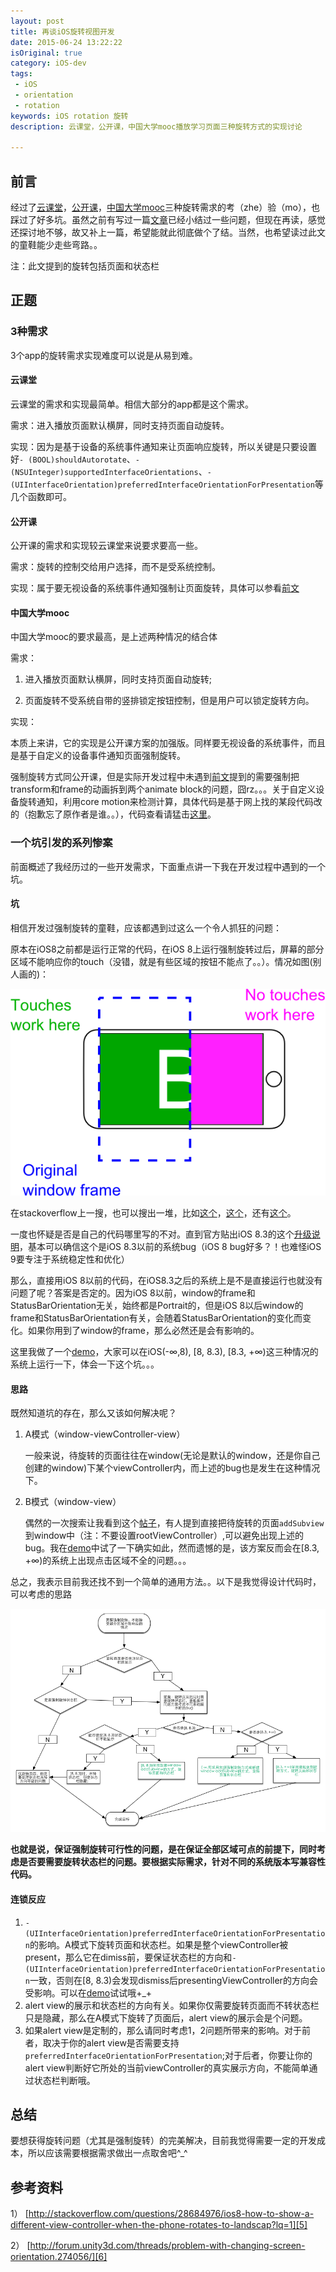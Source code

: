 ```yaml
---
layout: post
title: 再谈iOS旋转视图开发
date: 2015-06-24 13:22:22
isOriginal: true
category: iOS-dev
tags:
 - iOS
 - orientation
 - rotation
keywords: iOS rotation 旋转
description: 云课堂，公开课，中国大学mooc播放学习页面三种旋转方式的实现讨论

---
```


## 前言

经过了[云课堂][1]，[公开课][2]，[中国大学mooc][3]三种旋转需求的考（zhe）验（mo），也踩过了好多坑。虽然之前有写过一篇[文章][4]已经小结过一些问题，但现在再读，感觉还探讨地不够，故又补上一篇，希望能就此彻底做个了结。当然，也希望读过此文的童鞋能少走些弯路。。

注：此文提到的旋转包括页面和状态栏

## 正题

### 3种需求

3个app的旋转需求实现难度可以说是从易到难。

#### 云课堂

云课堂的需求和实现最简单。相信大部分的app都是这个需求。

需求：进入播放页面默认横屏，同时支持页面自动旋转。

实现：因为是基于设备的系统事件通知来让页面响应旋转，所以关键是只要设置好`- (BOOL)shouldAutorotate`、`- (NSUInteger)supportedInterfaceOrientations`、`- (UIInterfaceOrientation)preferredInterfaceOrientationForPresentation`等几个函数即可。

#### 公开课

公开课的需求和实现较云课堂来说要求要高一些。

需求：旋转的控制交给用户选择，而不是受系统控制。

实现：属于要无视设备的系统事件通知强制让页面旋转，具体可以参看[前文][4]

#### 中国大学mooc

中国大学mooc的要求最高，是上述两种情况的结合体

需求：

1. 进入播放页面默认横屏，同时支持页面自动旋转;

2. 页面旋转不受系统自带的竖排锁定按钮控制，但是用户可以锁定旋转方向。

实现：

本质上来讲，它的实现是公开课方案的加强版。同样要无视设备的系统事件，而且是基于自定义的设备事件通知页面强制旋转。

强制旋转方式同公开课，但是实际开发过程中未遇到[前文][4]提到的需要强制把transform和frame的动画拆到两个animate block的问题，囧rz。。。关于自定义设备旋转通知，利用core motion来检测计算，具体代码是基于网上找的某段代码改的（抱歉忘了原作者是谁。。），代码查看请猛击[这里](https://github.com/ddrccw/CCRotation/blob/master/CCRotation/CCRotation/UIViewController%2BCCRotation.m)。

### 一个坑引发的系列惨案

前面概述了我经历过的一些开发需求，下面重点讲一下我在开发过程中遇到的一个坑。

#### 坑

相信开发过强制旋转的童鞋，应该都遇到过这么一个令人抓狂的问题：

原本在iOS8之前都是运行正常的代码，在iOS 8上运行强制旋转过后，屏幕的部分区域不能响应你的touch（没错，就是有些区域的按钮不能点了。。）。情况如图(别人画的)：

![alt normal](/images/tips-on-changing-orientation-2/problem.png "fuck")

在stackoverflow上一搜，也可以搜出一堆，比如[这个][5]，[这个](http://stackoverflow.com/questions/26037472/uiwindow-with-wrong-size-when-using-landscape-orientation)，还有[这个](http://stackoverflow.com/questions/25963101/unexpected-nil-window-in-uiapplicationhandleeventfromqueueevent)。

一度也怀疑是否是自己的代码哪里写的不对。直到官方贴出iOS 8.3的这个[升级说明](https://support.apple.com/kb/DL1806?locale=zh_CN)，基本可以确信这个是iOS 8.3以前的系统bug（iOS 8 bug好多？！也难怪iOS 9要专注于系统稳定性和优化）

那么，直接用iOS 8以前的代码，在iOS8.3之后的系统上是不是直接运行也就没有问题了呢？答案是否定的。因为iOS 8以前，window的frame和StatusBarOrientation无关，始终都是Portrait的，但是iOS 8以后window的frame和StatusBarOrientation有关，会随着StatusBarOrientation的变化而变化。如果你用到了window的frame，那么必然还是会有影响的。

这里我做了一个[demo][7]，大家可以在iOS(-∞,8), [8, 8.3), [8.3, +∞)这三种情况的系统上运行一下，体会一下这个坑。。。

#### 思路

既然知道坑的存在，那么又该如何解决呢？

1. A模式（window-viewController-view）

	一般来说，待旋转的页面往往在window(无论是默认的window，还是你自己创建的window)下某个viewController内，而上述的bug也是发生在这种情况下。

2. B模式（window-view）

	偶然的一次搜索让我看到这个[帖子][6]，有人提到直接把待旋转的页面`addSubview`到window中（注：不要设置rootViewController）,可以避免出现上述的bug。我在[demo][7]中试了一下确实如此，然而遗憾的是，该方案反而会在[8.3, +∞)的系统上出现点击区域不全的问题。。。

总之，我表示目前我还找不到一个简单的通用方法。。以下是我觉得设计代码时，可以考虑的思路

![alt normal](/images/tips-on-changing-orientation-2/mind.png "mind")

**也就是说，保证强制旋转可行性的问题，是在保证全部区域可点的前提下，同时考虑是否要需要旋转状态栏的问题。要根据实际需求，针对不同的系统版本写兼容性代码。**

#### 连锁反应

1. `- (UIInterfaceOrientation)preferredInterfaceOrientationForPresentation`的影响。A模式下旋转页面和状态栏。如果是整个viewController被present，那么它在dimiss前，要保证状态栏的方向和`- (UIInterfaceOrientation)preferredInterfaceOrientationForPresentation`一致，否则在[8, 8.3)会发现dismiss后presentingViewController的方向会受影响。可以在[demo][7]试试哦+_+
2. alert view的展示和状态栏的方向有关。如果你仅需要旋转页面而不转状态栏只是隐藏，那么在A模式下旋转了页面后，alert view的展示会是个问题。
3. 如果alert view是定制的，那么请同时考虑1，2问题所带来的影响。对于前者，取决于你的alert view是否需要支持`preferredInterfaceOrientationForPresentation`;对于后者，你要让你的alert view判断好它所处的当前viewController的真实展示方向，不能简单通过状态栏判断哦。

## 总结
	
要想获得旋转问题（尤其是强制旋转）的完美解决，目前我觉得需要一定的开发成本，所以应该需要根据需求做出一点取舍吧^_^

## 参考资料


1） [http://stackoverflow.com/questions/28684976/ios8-how-to-show-a-different-view-controller-when-the-phone-rotates-to-landscap?lq=1][5] 

2） [http://forum.unity3d.com/threads/problem-with-changing-screen-orientation.274056/][6]

[1]: https://itunes.apple.com/cn/app/wang-yi-yun-ke-tang-for-iphone/id880452926?mt=8

[2]: https://itunes.apple.com/cn/app/id415424368?mt=8

[3]: https://itunes.apple.com/cn/app/id977883304

[4]: https://ddrccw.github.io/2014/08/20/tips-on-changing-orientation

[5]: http://stackoverflow.com/questions/28684976/ios8-how-to-show-a-different-view-controller-when-the-phone-rotates-to-landscap?lq=1

[6]: http://forum.unity3d.com/threads/problem-with-changing-screen-orientation.274056/

[7]: https://github.com/ddrccw/testRotate

